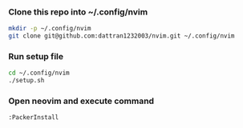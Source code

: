 ### Clone this repo into ~/.config/nvim
```bash
mkdir -p ~/.config/nvim
git clone git@github.com:dattran1232003/nvim.git ~/.config/nvim
```

### Run setup file
```bash
cd ~/.config/nvim
./setup.sh
```

### Open neovim and execute command
```
:PackerInstall
```
